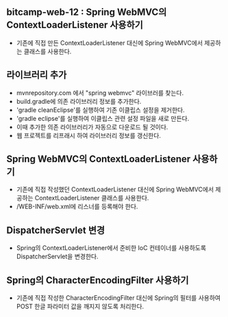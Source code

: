## bitcamp-web-12 : Spring WebMVC의 ContextLoaderListener 사용하기
- 기존에 직접 만든 ContextLoaderListener 대신에 Spring WebMVC에서 제공하는 클래스를 사용한다.

## 라이브러리 추가
- mvnrepository.com 에서 "spring webmvc" 라이브러를 찾는다.
- build.gradle에 의존 라이브러리 정보를 추가한다.
- 'gradle cleanEclipse'를 실행하여 기존 이클립스 설정을 제거한다.
- 'gradle eclipse'를 실행하여 이클립스 관련 설정 파일을 새로 만든다.
- 이때 추가한 의존 라이브러리가 자동으로 다운로드 될 것이다.
- 웹 프로젝트를 리프래시 하여 라이브러리 정보를 갱신한다. 

## Spring WebMVC의 ContextLoaderListener 사용하기
- 기존에 직접 작성했던 ContextLoaderListener 대신에 Spring WebMVC에서 제공하는 ContextLoaderListener 클래스를 사용한다.
- /WEB-INF/web.xml에 리스너를 등록해야 한다.

## DispatcherServlet 변경
- Spring의 ContextLoaderListener에서 준비한 IoC 컨테이너를 사용하도록 DispatcherServlet을 변경한다.

## Spring의 CharacterEncodingFilter 사용하기
- 기존에 직접 작성한 CharacterEncodingFilter 대신에 Spring의 필터를 사용하여 POST 한글 파라미터 값을 깨지지 않도록 처리한다.

 